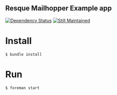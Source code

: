 Resque Mailhopper Example app
---

[![Dependency Status](https://gemnasium.com/linjunpop/resque_mailhopper_example.png)](https://gemnasium.com/linjunpop/resque_mailhopper_example)
[![Still Maintained](http://stillmaintained.com/linjunpop/resque_mailhopper_example.png)](http://stillmaintained.com/linjunpop/resque_mailhopper_example)

Install
===

```
$ bundle install
```

Run
===

```
$ foreman start
```


